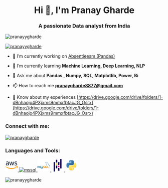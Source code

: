 <h1 align="center">Hi 👋, I'm Pranay Gharde</h1>
<h3 align="center">A passionate Data analyst from India</h3>

<p align="left"> <img src="https://komarev.com/ghpvc/?username=pranayygharde&label=Profile%20views&color=0e75b6&style=flat" alt="pranayygharde" /> </p>

<p align="left"> <a href="https://github.com/ryo-ma/github-profile-trophy"><img src="https://github-profile-trophy.vercel.app/?username=pranayygharde" alt="pranayygharde" /></a> </p>

- 🔭 I’m currently working on [Absentieesm (Pandas)](http://localhost:8889/notebooks/udemy%20data%20analytics%20course%20and%20practice/section(24%2C25)%20%3D%20%20The%20absenteeism%20Exercise%20from%20a%20Business%20Perspective/1.%20Absenteeism.ipynb)

- 🌱 I’m currently learning **Machine Learning, Deep Learning, NLP**

- 💬 Ask me about **Pandas , Numpy, SQL, Matplotlib, Power, Bi**

- 📫 How to reach me **pranaygharde8877@gmail.com**

- 📄 Know about my experiences [https://drive.google.com/drive/folders/1-dBnhaojo4PXjxms9mmxfbtacJG_Osrx](https://drive.google.com/drive/folders/1-dBnhaojo4PXjxms9mmxfbtacJG_Osrx)

<h3 align="left">Connect with me:</h3>
<p align="left">
<a href="https://linkedin.com/public-profile/settings?lipi=urn%3Ali%3Apage%3Ad_flagship3_profile_self_edit_contact-info%3B8QjbnEeCTtuL2a8jyu6v4g%3D%3D" target="blank"><img align="center" src="https://raw.githubusercontent.com/rahuldkjain/github-profile-readme-generator/master/src/images/icons/Social/linked-in-alt.svg" alt="pranaygharde" height="30" width="40" /></a>
</p>

<h3 align="left">Languages and Tools:</h3>
<p align="left"> <a href="https://aws.amazon.com" target="_blank" rel="noreferrer"> <img src="https://raw.githubusercontent.com/devicons/devicon/master/icons/amazonwebservices/amazonwebservices-original-wordmark.svg" alt="aws" width="40" height="40"/> </a> <a href="https://www.microsoft.com/en-us/sql-server" target="_blank" rel="noreferrer"> <img src="https://www.svgrepo.com/show/303229/microsoft-sql-server-logo.svg" alt="mssql" width="40" height="40"/> </a> <a href="https://www.mysql.com/" target="_blank" rel="noreferrer"> <img src="https://raw.githubusercontent.com/devicons/devicon/master/icons/mysql/mysql-original-wordmark.svg" alt="mysql" width="40" height="40"/> </a> <a href="https://pandas.pydata.org/" target="_blank" rel="noreferrer"> <img src="https://raw.githubusercontent.com/devicons/devicon/2ae2a900d2f041da66e950e4d48052658d850630/icons/pandas/pandas-original.svg" alt="pandas" width="40" height="40"/> </a> <a href="https://www.python.org" target="_blank" rel="noreferrer"> <img src="https://raw.githubusercontent.com/devicons/devicon/master/icons/python/python-original.svg" alt="python" width="40" height="40"/> </a> </p>

<p><img align="center" src="https://github-readme-stats.vercel.app/api/top-langs?username=pranayygharde&show_icons=true&locale=en&layout=compact" alt="pranayygharde" /></p>
